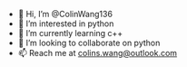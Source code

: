 - 👋 Hi, I’m @ColinWang136
- 👀 I’m interested in python
- 🌱 I’m currently learning c++
- 💞️ I’m looking to collaborate on python
- 📫 Reach me at colins.wang@outlook.com

<!---
ColinWang136/ColinWang136 is a ✨ special ✨ repository because its `README.md` (this file) appears on your GitHub profile.
You can click the Preview link to take a look at your changes.
--->
